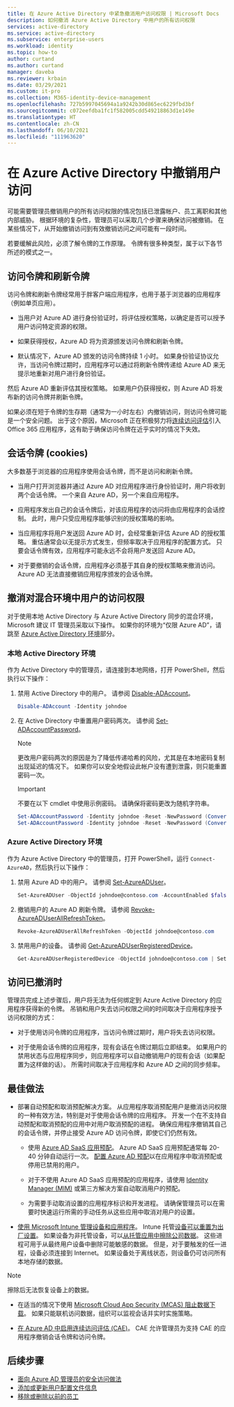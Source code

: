 ```yaml
---
title: 在 Azure Active Directory 中紧急撤消用户访问权限 | Microsoft Docs
description: 如何撤消 Azure Active Directory 中用户的所有访问权限
services: active-directory
ms.service: active-directory
ms.subservice: enterprise-users
ms.workload: identity
ms.topic: how-to
author: curtand
ms.author: curtand
manager: daveba
ms.reviewer: krbain
ms.date: 03/29/2021
ms.custom: it-pro
ms.collection: M365-identity-device-management
ms.openlocfilehash: 727b5997045694a1a9242b30d865ec6229fbd3bf
ms.sourcegitcommit: c072eefdba1fc1f582005cdd549218863d1e149e
ms.translationtype: HT
ms.contentlocale: zh-CN
ms.lasthandoff: 06/10/2021
ms.locfileid: "111963620"
---
```

# <a name="revoke-user-access-in-azure-active-directory"></a>在 Azure Active Directory 中撤销用户访问

可能需要管理员撤销用户的所有访问权限的情况包括已泄露帐户、员工离职和其他内部威胁。 根据环境的复杂性，管理员可以采取几个步骤来确保访问被撤销。 在某些情况下，从开始撤销访问到有效撤销访问之间可能有一段时间。

若要缓解此风险，必须了解令牌的工作原理。 令牌有很多种类型，属于以下各节所述的模式之一。

## <a name="access-tokens-and-refresh-tokens"></a>访问令牌和刷新令牌

访问令牌和刷新令牌经常用于胖客户端应用程序，也用于基于浏览器的应用程序（例如单页应用）。

- 当用户对 Azure AD 进行身份验证时，将评估授权策略，以确定是否可以授予用户访问特定资源的权限。  

- 如果获得授权，Azure AD 将为资源颁发访问令牌和刷新令牌。  

- 默认情况下，Azure AD 颁发的访问令牌持续 1 小时。 如果身份验证协议允许，当访问令牌过期时，应用程序可以通过将刷新令牌传递给 Azure AD 来无提示地重新对用户进行身份验证。

然后 Azure AD 重新评估其授权策略。 如果用户仍获得授权，则 Azure AD 将发布新的访问令牌并刷新令牌。

如果必须在短于令牌的生存期（通常为一小时左右）内撤销访问，则访问令牌可能是一个安全问题。 出于这个原因，Microsoft 正在积极努力将[连续访问评估](../conditional-access/concept-continuous-access-evaluation.md)引入 Office 365 应用程序，这有助于确保访问令牌在近乎实时的情况下失效。  

## <a name="session-tokens-cookies"></a>会话令牌 (cookies)

大多数基于浏览器的应用程序使用会话令牌，而不是访问和刷新令牌。  

- 当用户打开浏览器并通过 Azure AD 对应用程序进行身份验证时，用户将收到两个会话令牌。 一个来自 Azure AD，另一个来自应用程序。  

- 应用程序发出自己的会话令牌后，对该应用程序的访问将由应用程序的会话控制。 此时，用户只受应用程序能够识别的授权策略的影响。

- 当应用程序将用户发送回 Azure AD 时，会经常重新评估 Azure AD 的授权策略。 重估通常会以无提示方式发生，但频率取决于应用程序的配置方式。 只要会话令牌有效，应用程序可能永远不会将用户发送回 Azure AD。

- 对于要撤销的会话令牌，应用程序必须基于其自身的授权策略来撤消访问。 Azure AD 无法直接撤销应用程序颁发的会话令牌。  

## <a name="revoke-access-for-a-user-in-the-hybrid-environment"></a>撤消对混合环境中用户的访问权限

对于使用本地 Active Directory 与 Azure Active Directory 同步的混合环境，Microsoft 建议 IT 管理员采取以下操作。 如果你的环境为“仅限 Azure AD”，请跳至 [Azure Active Directory 环境](#azure-active-directory-environment)部分。


### <a name="on-premises-active-directory-environment"></a>本地 Active Directory 环境

作为 Active Directory 中的管理员，请连接到本地网络，打开 PowerShell，然后执行以下操作：

1. 禁用 Active Directory 中的用户。 请参阅 [Disable-ADAccount](/powershell/module/activedirectory/disable-adaccount)。

    ```PowerShell
    Disable-ADAccount -Identity johndoe  
    ```

2. 在 Active Directory 中重置用户密码两次。 请参阅 [Set-ADAccountPassword](/powershell/module/activedirectory/set-adaccountpassword)。

    > [!NOTE]
    > 更改用户密码两次的原因是为了降低传递哈希的风险，尤其是在本地密码复制出现延迟的情况下。 如果你可以安全地假设此帐户没有遭到泄露，则只能重置密码一次。

    > [!IMPORTANT]
    > 不要在以下 cmdlet 中使用示例密码。 请确保将密码更改为随机字符串。

    ```PowerShell
    Set-ADAccountPassword -Identity johndoe -Reset -NewPassword (ConvertTo-SecureString -AsPlainText "p@ssw0rd1" -Force)
    Set-ADAccountPassword -Identity johndoe -Reset -NewPassword (ConvertTo-SecureString -AsPlainText "p@ssw0rd2" -Force)
    ```

### <a name="azure-active-directory-environment"></a>Azure Active Directory 环境

作为 Azure Active Directory 中的管理员，打开 PowerShell，运行 ``Connect-AzureAD``，然后执行以下操作：

1. 禁用 Azure AD 中的用户。 请参阅 [Set-AzureADUser](/powershell/module/azuread/Set-AzureADUser)。

    ```PowerShell
    Set-AzureADUser -ObjectId johndoe@contoso.com -AccountEnabled $false
    ```

2. 撤销用户的 Azure AD 刷新令牌。 请参阅 [Revoke-AzureADUserAllRefreshToken](/powershell/module/azuread/revoke-azureaduserallrefreshtoken)。

    ```PowerShell
    Revoke-AzureADUserAllRefreshToken -ObjectId johndoe@contoso.com
    ```

3. 禁用用户的设备。 请参阅 [Get-AzureADUserRegisteredDevice](/powershell/module/azuread/get-azureaduserregistereddevice)。

    ```PowerShell
    Get-AzureADUserRegisteredDevice -ObjectId johndoe@contoso.com | Set-AzureADDevice -AccountEnabled $false
    ```
## <a name="when-access-is-revoked"></a>访问已撤消时

管理员完成上述步骤后，用户将无法为任何绑定到 Azure Active Directory 的应用程序获得新的令牌。 吊销和用户失去访问权限之间的时间取决于应用程序授予访问权限的方式：

- 对于使用访问令牌的应用程序，当访问令牌过期时，用户将失去访问权限。

- 对于使用会话令牌的应用程序，现有会话在令牌过期后立即结束。 如果用户的禁用状态与应用程序同步，则应用程序可以自动撤销用户的现有会话（如果配置为这样做的话）。  所需时间取决于应用程序和 Azure AD 之间的同步频率。

## <a name="best-practices"></a>最佳做法

- 部署自动预配和取消预配解决方案。 从应用程序取消预配用户是撤消访问权限的一种有效方法，特别是对于使用会话令牌的应用程序。 开发一个在不支持自动预配和取消预配的应用中对用户取消预配的进程。 确保应用程序撤销其自己的会话令牌，并停止接受 Azure AD 访问令牌，即使它们仍然有效。

  - 使用 [Azure AD SaaS 应用预配](../app-provisioning/user-provisioning.md)。 Azure AD SaaS 应用预配通常每 20-40 分钟自动运行一次。 [配置 Azure AD 预配](../saas-apps/tutorial-list.md)以在应用程序中取消预配或停用已禁用的用户。
  
  - 对于不使用 Azure AD SaaS 应用预配的应用程序，请使用 [Identity Manager (MIM)](/microsoft-identity-manager/mim-how-provision-users-adds) 或第三方解决方案自动取消用户的预配。  
  - 为需要手动取消设置的应用程序标识和开发进程。 请确保管理员可以在需要时快速运行所需的手动任务从这些应用中取消对用户的设置。
  
- [使用 Microsoft Intune 管理设备和应用程序](/mem/intune/remote-actions/device-management)。 Intune 托管[设备可以重置为出厂设置](/mem/intune/remote-actions/devices-wipe)。 如果设备为非托管设备，可以[从托管应用中擦除公司数据](/mem/intune/apps/apps-selective-wipe)。 这些进程可用于从最终用户设备中删除可能敏感的数据。 但是，对于要触发的任一进程，设备必须连接到 Internet。 如果设备处于离线状态，则设备仍可访问所有本地存储的数据。

> [!NOTE]
> 擦除后无法恢复设备上的数据。

- 在适当的情况下使用 [Microsoft Cloud App Security (MCAS) 阻止数据下载](/cloud-app-security/use-case-proxy-block-session-aad)。 如果只能联机访问数据，组织可以监视会话并实时实施策略。

- [在 Azure AD 中启用连续访问评估 (CAE)](../conditional-access/concept-continuous-access-evaluation.md)。 CAE 允许管理员为支持 CAE 的应用程序撤销会话令牌和访问令牌。  

## <a name="next-steps"></a>后续步骤

- [面向 Azure AD 管理员的安全访问做法](../roles/security-planning.md)
- [添加或更新用户配置文件信息](../fundamentals/active-directory-users-profile-azure-portal.md)
- [移除或删除以前的员工](/microsoft-365/admin/add-users/remove-former-employee)